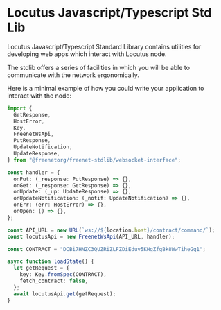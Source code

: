 # Locutus Javascript/Typescript Std Lib

Locutus Javascript/Typescript Standard Library contains utilities for developing web apps which interact with Locutus node.

The stdlib offers a series of facilities in which you will be able to communicate with the network ergonomically.

Here is a minimal example of how you could write your application to interact with the node:

```typescript
import {
  GetResponse,
  HostError,
  Key,
  FreenetWsApi,
  PutResponse,
  UpdateNotification,
  UpdateResponse,
} from "@freenetorg/freenet-stdlib/websocket-interface";

const handler = {
  onPut: (_response: PutResponse) => {},
  onGet: (_response: GetResponse) => {},
  onUpdate: (_up: UpdateResponse) => {},
  onUpdateNotification: (_notif: UpdateNotification) => {},
  onErr: (err: HostError) => {},
  onOpen: () => {},
};

const API_URL = new URL(`ws://${location.host}/contract/command/`);
const locutusApi = new FreenetWsApi(API_URL, handler);

const CONTRACT = "DCBi7HNZC3QUZRiZLFZDiEduv5KHgZfgBk8WwTiheGq1";

async function loadState() {
  let getRequest = {
    key: Key.fromSpec(CONTRACT),
    fetch_contract: false,
  };
  await locutusApi.get(getRequest);
}
```
